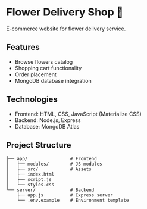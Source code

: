 # Flower Delivery Shop 🌸
E-commerce website for flower delivery service.

## Features
- Browse flowers catalog
- Shopping cart functionality
- Order placement
- MongoDB database integration

## Technologies
- Frontend: HTML, CSS, JavaScript (Materialize CSS)
- Backend: Node.js, Express
- Database: MongoDB Atlas

## Project Structure
```
├── app/                # Frontend
│   ├── modules/        # JS modules
│   ├── src/            # Assets
│   ├── index.html
│   ├── script.js
│   └── styles.css
└── server/             # Backend
    ├── app.js          # Express server
    └── .env.example    # Environment template
```

